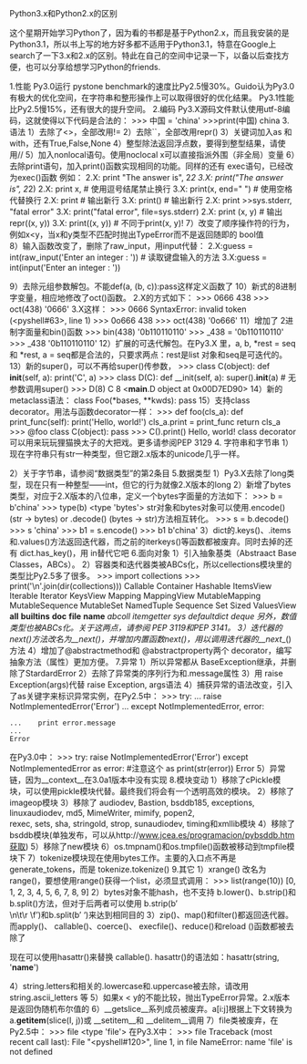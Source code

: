 Python3.x和Python2.x的区别

这个星期开始学习Python了，因为看的书都是基于Python2.x，而且我安装的是Python3.1，所以书上写的地方好多都不适用于Python3.1，特意在Google上search了一下3.x和2.x的区别。特此在自己的空间中记录一下，以备以后查找方便，也可以分享给想学习Python的friends.

1.性能
Py3.0运行 pystone benchmark的速度比Py2.5慢30%。Guido认为Py3.0有极大的优化空间，在字符串和整形操作上可以取得很好的优化结果。 
Py3.1性能比Py2.5慢15%，还有很大的提升空间。
2.编码 
Py3.X源码文件默认使用utf-8编码，这就使得以下代码是合法的： 
    >>> 中国 = 'china' 
    >>>print(中国) 
    china 
3. 语法
1）去除了<>，全部改用!=
2）去除``，全部改用repr() 
3）关键词加入as 和with，还有True,False,None 
4）整型除法返回浮点数，要得到整型结果，请使用// 
5）加入nonlocal语句。使用noclocal x可以直接指派外围（非全局）变量 
6）去除print语句，加入print()函数实现相同的功能。同样的还有 exec语句，已经改为exec()函数 
   例如： 
     2.X: print "The answer is", 2*2 
     3.X: print("The answer is", 2*2) 
     2.X: print x,                              # 使用逗号结尾禁止换行 
     3.X: print(x, end=" ")                     # 使用空格代替换行 
     2.X: print                                 # 输出新行 
     3.X: print()                               # 输出新行 
     2.X: print >>sys.stderr, "fatal error" 
     3.X: print("fatal error", file=sys.stderr) 
     2.X: print (x, y)                          # 输出repr((x, y)) 
     3.X: print((x, y))                         # 不同于print(x, y)! 
7）改变了顺序操作符的行为，例如x<y，当x和y类型不匹配时抛出TypeError而不是返回随即的 bool值  
8）输入函数改变了，删除了raw_input，用input代替： 
   2.X:guess = int(raw_input('Enter an integer : ')) # 读取键盘输入的方法 
   3.X:guess = int(input('Enter an integer : '))

9）去除元组参数解包。不能def(a, (b, c)):pass这样定义函数了 
10）新式的8进制字变量，相应地修改了oct()函数。 
   2.X的方式如下： 
     >>> 0666 
     438 
     >>> oct(438) 
     '0666' 
   3.X这样： 
     >>> 0666 
     SyntaxError: invalid token (<pyshell#63>, line 1) 
     >>> 0o666 
     438 
     >>> oct(438) 
     '0o666' 
11）增加了 2进制字面量和bin()函数 
    >>> bin(438) 
    '0b110110110' 
    >>> _438 = '0b110110110' 
    >>> _438 
    '0b110110110' 
12）扩展的可迭代解包。在Py3.X 里，a, b, *rest = seq和 *rest, a = seq都是合法的，只要求两点：rest是list 
对象和seq是可迭代的。 
13）新的super()，可以不再给super()传参数， 
    >>> class C(object): 
          def __init__(self, a): 
             print('C', a) 
    >>> class D(C): 
          def __init(self, a): 
             super().__init__(a) # 无参数调用super() 
    >>> D(8) 
    C 8 
    <__main__.D object at 0x00D7ED90> 
14）新的metaclass语法： 
    class Foo(*bases, **kwds): 
      pass 
15）支持class decorator。用法与函数decorator一样： 
    >>> def foo(cls_a): 
          def print_func(self): 
             print('Hello, world!') 
          cls_a.print = print_func 
          return cls_a 
    >>> @foo 
    class C(object): 
      pass 
    >>> C().print() 
    Hello, world! 
class decorator可以用来玩玩狸猫换太子的大把戏。更多请参阅PEP 3129 
4. 字符串和字节串 
1）现在字符串只有str一种类型，但它跟2.x版本的unicode几乎一样。

2）关于字节串，请参阅“数据类型”的第2条目 
5.数据类型 
1）Py3.X去除了long类型，现在只有一种整型——int，但它的行为就像2.X版本的long 
2）新增了bytes类型，对应于2.X版本的八位串，定义一个bytes字面量的方法如下： 
    >>> b = b'china' 
    >>> type(b) 
    <type 'bytes'> 
str对象和bytes对象可以使用.encode() (str -> bytes) or .decode() (bytes -> str)方法相互转化。 
    >>> s = b.decode() 
    >>> s 
    'china' 
    >>> b1 = s.encode() 
    >>> b1 
    b'china' 
3）dict的.keys()、.items 和.values()方法返回迭代器，而之前的iterkeys()等函数都被废弃。同时去掉的还有 
dict.has_key()，用 in替代它吧 
6.面向对象 
1）引入抽象基类（Abstraact Base Classes，ABCs）。 
2）容器类和迭代器类被ABCs化，所以cellections模块里的类型比Py2.5多了很多。 
    >>> import collections 
    >>> print('\n'.join(dir(collections))) 
    Callable 
    Container 
    Hashable 
    ItemsView 
    Iterable 
    Iterator 
    KeysView 
    Mapping 
    MappingView 
    MutableMapping 
    MutableSequence 
    MutableSet 
    NamedTuple 
    Sequence 
    Set 
    Sized 
    ValuesView 
    __all__ 
    __builtins__ 
    __doc__ 
    __file__ 
    __name__ 
    _abcoll 
    _itemgetter 
    _sys 
    defaultdict 
    deque 
另外，数值类型也被ABCs化。关于这两点，请参阅 PEP 3119和PEP 3141。 
3）迭代器的next()方法改名为__next__()，并增加内置函数next()，用以调用迭代器的__next__()方法 
4）增加了@abstractmethod和 @abstractproperty两个 decorator，编写抽象方法（属性）更加方便。 
7.异常 
1）所以异常都从 BaseException继承，并删除了StardardError 
2）去除了异常类的序列行为和.message属性 
3）用 raise Exception(args)代替 raise Exception, args语法 
4）捕获异常的语法改变，引入了as关键字来标识异常实例，在Py2.5中： 
    >>> try: 
    ...    raise NotImplementedError('Error') 
    ... except NotImplementedError, error:

    ...    print error.message 
    ... 
    Error 
在Py3.0中： 
    >>> try: 
          raise NotImplementedError('Error') 
        except NotImplementedError as error: #注意这个 as 
          print(str(error)) 
    Error 
5）异常链，因为__context__在3.0a1版本中没有实现 
8.模块变动 
1）移除了cPickle模块，可以使用pickle模块代替。最终我们将会有一个透明高效的模块。 
2）移除了imageop模块 
3）移除了 audiodev, Bastion, bsddb185, exceptions, linuxaudiodev, md5, MimeWriter, mimify, popen2,  
rexec, sets, sha, stringold, strop, sunaudiodev, timing和xmllib模块 
4）移除了bsddb模块(单独发布，可以从http://www.jcea.es/programacion/pybsddb.htm获取) 
5）移除了new模块 
6）os.tmpnam()和os.tmpfile()函数被移动到tmpfile模块下 
7）tokenize模块现在使用bytes工作。主要的入口点不再是generate_tokens，而是 tokenize.tokenize() 
9.其它 
1）xrange() 改名为range()，要想使用range()获得一个list，必须显式调用： 
    >>> list(range(10)) 
    [0, 1, 2, 3, 4, 5, 6, 7, 8, 9] 
2）bytes对象不能hash，也不支持 b.lower()、b.strip()和b.split()方法，但对于后两者可以使用 b.strip(b’  
\n\t\r \f’)和b.split(b’ ‘)来达到相同目的 
3）zip()、map()和filter()都返回迭代器。而apply()、 callable()、coerce()、 execfile()、reduce()和reload 
()函数都被去除了

现在可以使用hasattr()来替换 callable(). hasattr()的语法如：hasattr(string, '__name__')

4）string.letters和相关的.lowercase和.uppercase被去除，请改用string.ascii_letters 等 
5）如果x < y的不能比较，抛出TypeError异常。2.x版本是返回伪随机布尔值的 
6）__getslice__系列成员被废弃。a[i:j]根据上下文转换为a.__getitem__(slice(I, j))或 __setitem__和 
__delitem__调用 
7）file类被废弃，在Py2.5中： 
    >>> file 
    <type 'file'> 
在Py3.X中： 
    >>> file 
    Traceback (most recent call last): 
    File "<pyshell#120>", line 1, in <module> 
       file 
    NameError: name 'file' is not defined